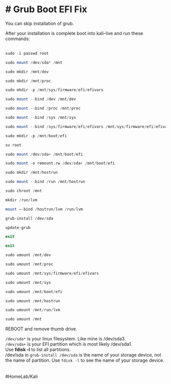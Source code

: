 # # Grub Boot EFI Fix

You can skip installation of grub.

After your installation is complete boot into kali-live and run these commands:
<br/>
<br/>
```powershell
sudo -i passwd root
```
```powershell
sudo mount /dev/sda* /mnt
```
```powershell
sudo mkdir /mnt/dev
```
```powershell
sudo mkdir /mnt/proc
```
```powershell
sudo mkdir -p /mnt/sys/firmware/efi/efivars
```
```powershell
sudo mount --bind /dev /mnt/dev
```
```powershell
sudo mount --bind /proc /mnt/proc
```
```powershell
sudo mount --bind /sys /mnt/sys
```
```powershell
sudo mount --bind /sys/firmware/efi/efivars /mnt/sys/firmware/efi/efivars
```
```powershell
sudo mkdir -p /mnt/boot/efi
```
```powershell
su root
```
```powershell
sudo mount /dev/sda+ /mnt/boot/efi
```
```powershell
sudo mount -o remount,rw /dev/sda+ /mnt/boot/efi
```
```powershell
sudo mkdir /mnt/hostrun
```
```powershell
sudo mount --bind /run /mnt/hostrun
```
```powershell
sudo chroot /mnt
```
```powershell
mkdir /run/lvm
```
```powershell
mount —-bind /hostrun/lvm /run/lvm
```
```powershell
grub-install /dev/sda
```
```powershell
update-grub
```
```powershell
exit
```
```powershell
exit
```
```powershell
sudo umount /mnt/dev
```
```powershell
sudo umount /mnt/proc
```
```powershell
sudo umount /mnt/sys/firmware/efi/efivars
```
```powershell
sudo umount /mnt/sys
```
```powershell
sudo umount /mnt/boot/efi
```
```powershell
sudo umount /mnt/hostrun
```
```powershell
sudo umount /mnt/run/lvm
```
```powershell
sudo umount /mnt
```

REBOOT and remove thumb drive.

``/dev/sda*`` is your linux filesystem. Like mine is /dev/sda3.<br/>
``/dev/sda+`` is your EFI partition which is most likely /dev/sda1.<br/>
Use **fdisk -l** to list all partitions.<br/>
/dev/sda in ``grub-install /dev/sda`` is the name of your storage device, not the name of partition. Use ``fdisk -l`` to see the name of your storage device.
<br/><br/><br/>
#HomeLab/Kali